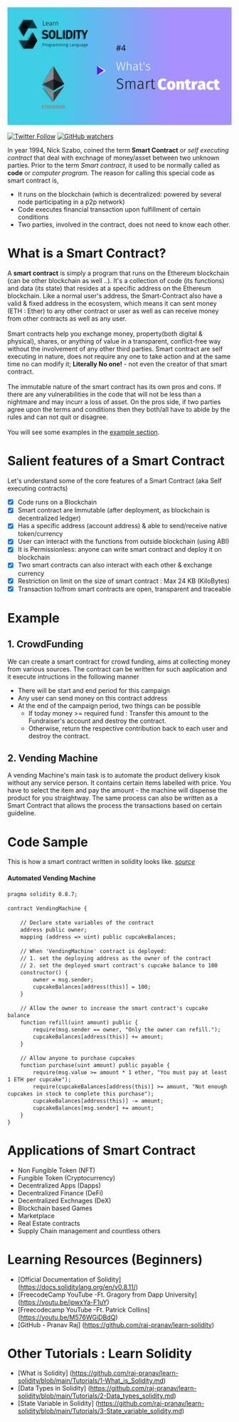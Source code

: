 
<img src="/Tutorials/header-images/4-OG-what-is-smart-contract.png" width="630" title="Data Type in solidity">

[<img alt="Twitter Follow" src="https://img.shields.io/twitter/follow/PranavRaj90?style=social">](https://twitter.com/intent/follow?screen_name=PranavRaj90)
[<img alt="GitHub watchers" src="https://img.shields.io/github/watchers/raj-pranav/learn-solidity?label=Learn%20Solidity&style=social">](https://github.com/raj-pranav/learn-solidity/)

In year 1994, Nick Szabo, coined the term <b>Smart Contract</b> or *self executing contract* that deal with exchnage of money/asset between two unknown parties. Prior to the term *Smart contract*, it used to be normally called as **code** or *computer program*. The reason for calling this special code as smart contract is,
- It runs on the blockchain (which is decentralized: powered by several node participating in a p2p network)
- Code executes financial transaction upon fulfillment of certain conditions
- Two parties, involved in the contract, does not need to know each other.

# What is a Smart Contract?
A **smart contract** is simply a program that runs on the Ethereum blockchain (can be other blockchain as well ..). It's a collection of code (its functions) and data (its state) that resides at a specific address on the Ethereum blockchain. Like a normal user's address, the Smart-Contract also have a valid & fixed address in the ecosystem, which means it can sent money (ETH : Ether) to any other contract or user as well as can receive money from other contracts as well as any user.<br><br>
Smart contracts help you exchange money, property(both digital & physical), shares, or anything of value in a transparent, conflict-free way without the involvement of any other third parties. Smart contract are self executing in nature, does not require any one to take action and at the same time no can modify it; **Literally No one!** - not even the creator of that smart contract.<br><br>
The immutable nature of the smart contract has its own pros and cons. If there are any vulnerabilities in the code that will not be less than a nightmare and may incurr a loss of asset. On the pros side, if two parties agree upon the terms and conditions then they both/all have to abide by the rules and can not quit or disagree.<br><br>
You will see some examples in the [example section](/Tutorials/4-what-is-a-Smart_contract.md#example).

# Salient features of a Smart Contract 
Let's understand some of the core features of a Smart Contract (aka Self executing contracts)

- [x] Code runs on a Blockchain
- [x] Smart contract are Immutable (after deployment, as blockchain is decentralized ledger) 
- [x] Has a specific address (account address) & able to send/receive native token/currency
- [x] User can interact with the functions from outside blockchain (using ABI)
- [x] It is Permissionless: anyone can write smart contract and deploy it on blockchain
- [x] Two smart contracts can also interact with each other & exchange currency
- [x] Restriction on limit on the size of smart contract : Max 24 KB (KiloBytes)
- [x] Transaction to/from smart contracts are open, transparent and traceable  

# Example
## 1. CrowdFunding
We can create a smart contract for crowd funding, aims at collecting money from various sources. The contract can be written for such aaplication and it execute intructions in the following manner
  - There will be start and end period for this campaign
  - Any user can send money on this contract address
  - At the end of the campaign period, two things can be possible
    - If today money >= required fund : Transfer this amount to the Fundraiser's account and destroy the contract.
    - Otherwise, return the respective contribution back to each user and destroy the contract.

## 2. Vending Machine
A vending Machine's main task is to automate the product delivery kisok without any service person. It contains certain items labelled with price. You have to select the item and pay the amount - the machine will dispense the product for you straightway. The same process can also be written as a Smart Contract that allows the process the transactions based on certain guideline.

# Code Sample
This is how a smart contract written in solidity looks like.
_[source](https://ethereum.org/en/developers/docs/smart-contracts/#a-digital-vending-machine)_
#### Automated Vending Machine

```solidity
pragma solidity 0.8.7;

contract VendingMachine {

    // Declare state variables of the contract
    address public owner;
    mapping (address => uint) public cupcakeBalances;

    // When 'VendingMachine' contract is deployed:
    // 1. set the deploying address as the owner of the contract
    // 2. set the deployed smart contract's cupcake balance to 100
    constructor() {
        owner = msg.sender;
        cupcakeBalances[address(this)] = 100;
    }

    // Allow the owner to increase the smart contract's cupcake balance
    function refill(uint amount) public {
        require(msg.sender == owner, "Only the owner can refill.");
        cupcakeBalances[address(this)] += amount;
    }

    // Allow anyone to purchase cupcakes
    function purchase(uint amount) public payable {
        require(msg.value >= amount * 1 ether, "You must pay at least 1 ETH per cupcake");
        require(cupcakeBalances[address(this)] >= amount, "Not enough cupcakes in stock to complete this purchase");
        cupcakeBalances[address(this)] -= amount;
        cupcakeBalances[msg.sender] += amount;
    }
}

```

# Applications of Smart Contract
- Non Fungible Token (NFT)
- Fungible Token (Cryptocurrency)
- Decentralized Apps (Dapps)
- Decentralized Finance (DeFi)
- Decentralized Exchnages (DeX)
- Blockchain based Games
- Marketplace
- Real Estate contracts
- Supply Chain management and countless others

# Learning Resources (Beginners)
- [Official Documentation of Solidity] (https://docs.soliditylang.org/en/v0.8.11/)
- [FreecodeCamp YouTube -Ft. Gragory from Dapp University] (https://youtu.be/ipwxYa-F1uY)
- [Freecodecamp YouTube -Ft. Patrick Collins] (https://youtu.be/M576WGiDBdQ)
- [GitHub - Pranav Raj] (https://github.com/raj-pranav/learn-solidity)


# Other Tutorials : Learn Solidity
- [What is Solidity] (https://github.com/raj-pranav/learn-solidity/blob/main/Tutorials/1-What_is_Solidity.md)
- [Data Types in Solidity] (https://github.com/raj-pranav/learn-solidity/blob/main/Tutorials/2-Data_types_solidity.md)
- [State Variable in Solidity] (https://github.com/raj-pranav/learn-solidity/blob/main/Tutorials/3-State_variable_solidity.md)

